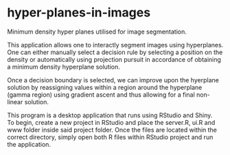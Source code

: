 # hyper-planes-in-images
Minimum density hyper planes utilised for image segmentation.

This application allows one to interactly segment images using hyperplanes.  One can either manually select a decision rule by selecting a position on the density or automatically using projection pursuit in accordance of obtaining a minimum density hyperplane solution.

Once a decision boundary is selected, we can improve upon the hyerplane solution by reassigning values within a region around the hyperplane (gamma region) using gradient ascent and thus allowing for a final non-linear solution.

This program is a desktop application that runs using RStudio and Shiny.  
To begin, create a new project in RStudio and place the server.R, ui.R and www folder inside said project folder.
Once the files are located within the correct directory, simply open both R files within RStudio project and run the application.
